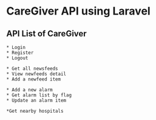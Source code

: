 
# CareGiver API using Laravel

## API List of CareGiver

    * Login
    * Register
    * Logout
  
    * Get all newsfeeds
    * View newfeeds detail
    * Add a newfeed item

    * Add a new alarm
    * Get alarm list by flag
    * Update an alarm item

    *Get nearby hospitals
